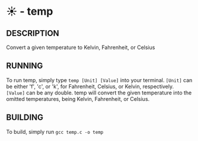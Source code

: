 # :sunny: - temp

## DESCRIPTION

Convert a given temperature to Kelvin, Fahrenheit, or Celsius

## RUNNING

To run temp, simply type ````temp [Unit] [Value]```` into your terminal.  ````[Unit]```` can be either 'f', 'c', or 'k', for Fahrenheit, Celsius, or Kelvin, respectively.  ````[Value]```` can be any double.  temp will convert the given temperature into the omitted temperatures, being Kelvin, Fahrenheit, or Celsius.

## BUILDING

To build, simply run ````gcc temp.c -o temp````
